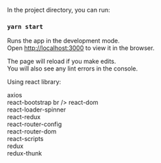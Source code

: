 

In the project directory, you can run:

### `yarn start`

Runs the app in the development mode.<br />
Open [http://localhost:3000](http://localhost:3000) to view it in the browser.

The page will reload if you make edits.<br />
You will also see any lint errors in the console.

Using react library:

axios <br />
react-bootstrap br />
react-dom <br />
react-loader-spinner <br />
react-redux <br />
react-router-config <br />
react-router-dom<br />
react-scripts <br />
redux <br />
redux-thunk

